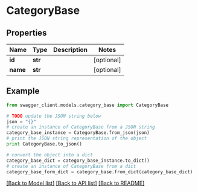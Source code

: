 # CategoryBase


## Properties
Name | Type | Description | Notes
------------ | ------------- | ------------- | -------------
**id** | **str** |  | [optional] 
**name** | **str** |  | [optional] 

## Example

```python
from swagger_client.models.category_base import CategoryBase

# TODO update the JSON string below
json = "{}"
# create an instance of CategoryBase from a JSON string
category_base_instance = CategoryBase.from_json(json)
# print the JSON string representation of the object
print CategoryBase.to_json()

# convert the object into a dict
category_base_dict = category_base_instance.to_dict()
# create an instance of CategoryBase from a dict
category_base_form_dict = category_base.from_dict(category_base_dict)
```
[[Back to Model list]](../README.md#documentation-for-models) [[Back to API list]](../README.md#documentation-for-api-endpoints) [[Back to README]](../README.md)
